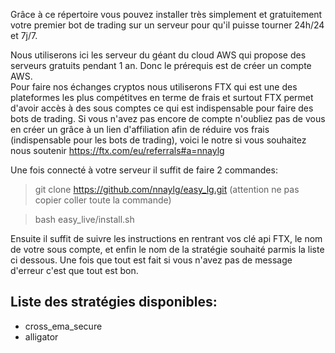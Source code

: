 
Grâce à ce répertoire vous pouvez installer très simplement et gratuitement votre premier bot de trading sur un serveur pour qu'il puisse tourner 24h/24 et 7j/7.

Nous utiliserons ici les serveur du géant du cloud AWS qui propose des serveurs gratuits pendant 1 an. Donc le prérequis est de créer un compte AWS.   
Pour faire nos échanges cryptos nous utiliserons FTX qui est une des plateformes les plus compétitves en terme de frais et surtout FTX permet d'avoir accès à des sous comptes ce qui est indispensable pour faire des bots de trading. Si vous n'avez pas encore de compte n'oubliez pas de vous en créer un grâce à un lien d'affiliation afin de réduire vos frais (indispensable pour les bots de trading), voici le notre si vous souhaitez nous soutenir https://ftx.com/eu/referrals#a=nnaylg

Une fois connecté à votre serveur il suffit de faire 2 commandes:

> git clone https://github.com/nnaylg/easy_lg.git (attention ne pas copier coller toute la commande)

> bash easy_live/install.sh

Ensuite il suffit de suivre les instructions en rentrant vos clé api FTX, le nom de votre sous compte, et enfin le nom de la stratégie souhaité parmis la liste ci dessous. Une fois que tout est fait si vous n'avez pas de message d'erreur c'est que tout est bon.

## Liste des stratégies disponibles:
- cross_ema_secure
- alligator
